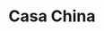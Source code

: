 ---
title: "Casa China"
url: /ciudad-autonoma-de-buenos-aires/casa-china-arribenos/
shop: menaje del hogar
---